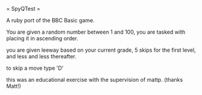 = SpyQTest =

A ruby port of the BBC Basic game.

You are given a random number between 1 and 100, you are tasked with 
placing it in ascending order.

you are given leeway based on your current grade, 5 skips for the first level, 
and less and less thereafter.

to skip a move type 'D'

this was an educational exercise with the supervision of mattp. (thanks Matt!)
